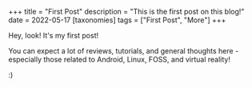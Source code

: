 +++
title = "First Post"
description = "This is the first post on this blog!"
date = 2022-05-17
[taxonomies]
tags = ["First Post", "More"]
+++

Hey, look! It's my first post!

You can expect a lot of reviews, tutorials, and general thoughts here - especially those related to Android, Linux, FOSS, and virtual reality!

:)
